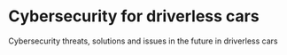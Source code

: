 # Cybersecurity for driverless cars 
Cybersecurity threats, solutions and issues in the future in driverless cars 
